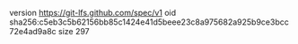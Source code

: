 version https://git-lfs.github.com/spec/v1
oid sha256:c5eb3c5b62156bb85c1424e41d5beee23c8a975682a925b9ce3bcc72e4ad9a8c
size 297
